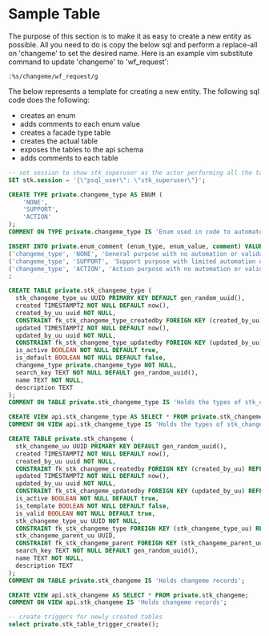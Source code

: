 # Sample Table

The purpose of this section is to make it as easy to create a new entity as possible. All you need to do is copy the below sql and perform a replace-all on 'changeme' to set the desired name. Here is an example vim substitute command to update 'changeme' to 'wf_request':

```vim
:%s/changeme/wf_request/g
```
The below represents a template for creating a new entity. The following sql code does the following:

- creates an enum
- adds comments to each enum value
- creates a facade type table
- creates the actual table
- exposes the tables to the api schema
- adds comments to each table

```sql
-- set session to show stk_superuser as the actor performing all the tasks
SET stk.session = '{\"psql_user\": \"stk_superuser\"}';

CREATE TYPE private.changeme_type AS ENUM (
    'NONE',
    'SUPPORT',
    'ACTION'
);
COMMENT ON TYPE private.changeme_type IS 'Enum used in code to automate and validate changeme types.';

INSERT INTO private.enum_comment (enum_type, enum_value, comment) VALUES
('changeme_type', 'NONE', 'General purpose with no automation or validation'),
('changeme_type', 'SUPPORT', 'Support purpose with limited automation or validation'),
('changeme_type', 'ACTION', 'Action purpose with no automation or validation')
;

CREATE TABLE private.stk_changeme_type (
  stk_changeme_type_uu UUID PRIMARY KEY DEFAULT gen_random_uuid(),
  created TIMESTAMPTZ NOT NULL DEFAULT now(),
  created_by_uu uuid NOT NULL,
  CONSTRAINT fk_stk_changeme_type_createdby FOREIGN KEY (created_by_uu) REFERENCES private.stk_actor(stk_actor_uu),
  updated TIMESTAMPTZ NOT NULL DEFAULT now(),
  updated_by_uu uuid NOT NULL,
  CONSTRAINT fk_stk_changeme_type_updatedby FOREIGN KEY (updated_by_uu) REFERENCES private.stk_actor(stk_actor_uu),
  is_active BOOLEAN NOT NULL DEFAULT true,
  is_default BOOLEAN NOT NULL DEFAULT false,
  changeme_type private.changeme_type NOT NULL,
  search_key TEXT NOT NULL DEFAULT gen_random_uuid(),
  name TEXT NOT NULL,
  description TEXT
);
COMMENT ON TABLE private.stk_changeme_type IS 'Holds the types of stk_changeme records. To see a list of all changeme_type enums and their comments, select from api.enum_value where enum_name is changeme_type.';

CREATE VIEW api.stk_changeme_type AS SELECT * FROM private.stk_changeme_type;
COMMENT ON VIEW api.stk_changeme_type IS 'Holds the types of stk_changeme records.';

CREATE TABLE private.stk_changeme (
  stk_changeme_uu UUID PRIMARY KEY DEFAULT gen_random_uuid(),
  created TIMESTAMPTZ NOT NULL DEFAULT now(),
  created_by_uu uuid NOT NULL,
  CONSTRAINT fk_stk_changeme_createdby FOREIGN KEY (created_by_uu) REFERENCES private.stk_actor(stk_actor_uu),
  updated TIMESTAMPTZ NOT NULL DEFAULT now(),
  updated_by_uu uuid NOT NULL,
  CONSTRAINT fk_stk_changeme_updatedby FOREIGN KEY (updated_by_uu) REFERENCES private.stk_actor(stk_actor_uu),
  is_active BOOLEAN NOT NULL DEFAULT true,
  is_template BOOLEAN NOT NULL DEFAULT false,
  is_valid BOOLEAN NOT NULL DEFAULT true,
  stk_changeme_type_uu UUID NOT NULL,
  CONSTRAINT fk_stk_changeme_type FOREIGN KEY (stk_changeme_type_uu) REFERENCES private.stk_changeme_type(stk_changeme_type_uu),
  stk_changeme_parent_uu UUID,
  CONSTRAINT fk_stk_changeme_parent FOREIGN KEY (stk_changeme_parent_uu) REFERENCES private.stk_changeme(stk_changeme_uu),
  search_key TEXT NOT NULL DEFAULT gen_random_uuid(),
  name TEXT NOT NULL,
  description TEXT
);
COMMENT ON TABLE private.stk_changeme IS 'Holds changeme records';

CREATE VIEW api.stk_changeme AS SELECT * FROM private.stk_changeme;
COMMENT ON VIEW api.stk_changeme IS 'Holds changeme records';

-- create triggers for newly created tables
select private.stk_table_trigger_create();
```
